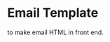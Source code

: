 # Email Template
to make email HTML in front end.
<!-- 

## Usage

### add new template
edit index.html
the `{{main}}` is the body mark.
```
<div id="template" style="display:none;">
    <div name="template_name_whatever_you_want">
        I'm a new template
        {{main}}
    </div>
</div>

```

### add module

1. add a object as module's data

add an object in `JSON_MODULE` where in index.html -->
